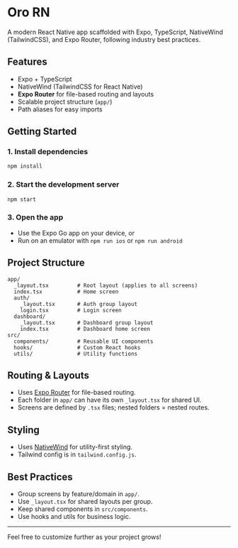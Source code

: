 # Oro RN

A modern React Native app scaffolded with Expo, TypeScript, NativeWind (TailwindCSS), and Expo Router, following industry best practices.

## Features
- Expo + TypeScript
- NativeWind (TailwindCSS for React Native)
- **Expo Router** for file-based routing and layouts
- Scalable project structure (`app/`)
- Path aliases for easy imports

## Getting Started

### 1. Install dependencies
```sh
npm install
```

### 2. Start the development server
```sh
npm start
```

### 3. Open the app
- Use the Expo Go app on your device, or
- Run on an emulator with `npm run ios` or `npm run android`

## Project Structure
```
app/
  _layout.tsx         # Root layout (applies to all screens)
  index.tsx           # Home screen
  auth/
    _layout.tsx       # Auth group layout
    login.tsx         # Login screen
  dashboard/
    _layout.tsx       # Dashboard group layout
    index.tsx         # Dashboard home screen
src/
  components/         # Reusable UI components
  hooks/              # Custom React hooks
  utils/              # Utility functions
```

## Routing & Layouts
- Uses [Expo Router](https://docs.expo.dev/router/) for file-based routing.
- Each folder in `app/` can have its own `_layout.tsx` for shared UI.
- Screens are defined by `.tsx` files; nested folders = nested routes.

## Styling
- Uses [NativeWind](https://www.nativewind.dev/) for utility-first styling.
- Tailwind config is in `tailwind.config.js`.

## Best Practices
- Group screens by feature/domain in `app/`.
- Use `_layout.tsx` for shared layouts per group.
- Keep shared components in `src/components`.
- Use hooks and utils for business logic.

---

Feel free to customize further as your project grows! 